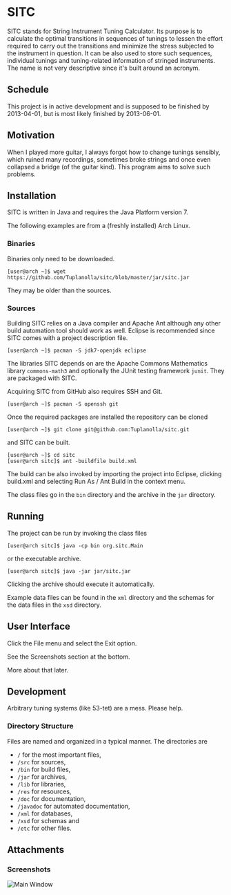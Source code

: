 # SITC

SITC stands for String Instrument Tuning Calculator.
Its purpose is to calculate the optimal transitions in sequences of tunings to lessen the effort required to carry out the transitions and minimize the stress subjected to the instrument in question.
It can be also used to store such sequences, individual tunings and tuning-related information of stringed instruments.
The name is not very descriptive since it's built around an acronym.

## Schedule

This project is in active development and
 is supposed to be finished by 2013-04-01, but
 is most likely finished by 2013-06-01.

## Motivation

When I played more guitar, I always forgot how to change tunings sensibly, which ruined many recordings, sometimes broke strings and once even collapsed a bridge (of the guitar kind). This program aims to solve such problems.

## Installation

SITC is written in Java and requires
 the Java Platform version 7.

The following examples are from a (freshly installed) Arch Linux.

### Binaries

Binaries only need to be downloaded.

	[user@arch ~]$ wget https://github.com/Tuplanolla/sitc/blob/master/jar/sitc.jar

They may be older than the sources.

### Sources

Building SITC relies on a Java compiler and Apache Ant although
 any other build automation tool should work as well.
Eclipse is recommended since SITC comes with a project description file.

	[user@arch ~]$ pacman -S jdk7-openjdk eclipse

The libraries SITC depends on are
 the Apache Commons Mathematics library `commons-math3` and
 optionally the JUnit testing framework `junit`.
They are packaged with SITC.

Acquiring SITC from GitHub also requires
 SSH and
 Git.

	[user@arch ~]$ pacman -S openssh git

Once the required packages are installed the repository can be cloned

	[user@arch ~]$ git clone git@github.com:Tuplanolla/sitc.git

and SITC can be built.

	[user@arch ~]$ cd sitc
	[user@arch sitc]$ ant -buildfile build.xml

The build can be also invoked by importing the project into Eclipse, clicking build.xml and selecting Run As / Ant Build in the context menu.

The class files go in the `bin` directory and
 the archive in the `jar` directory.

## Running

The project can be run
 by invoking the class files

	[user@arch sitc]$ java -cp bin org.sitc.Main

or the executable archive.

	[user@arch sitc]$ java -jar jar/sitc.jar

Clicking the archive should execute it automatically.

Example data files can be found in the `xml` directory and
 the schemas for the data files in the `xsd` directory.

## User Interface

Click the File menu and select the Exit option.

See the Screenshots section at the bottom.

More about that later.

## Development

Arbitrary tuning systems (like 53-tet) are a mess.
Please help.

### Directory Structure

Files are named and organized in a typical manner. The directories are

* `/` for the most important files,
* `/src` for sources,
* `/bin` for build files,
* `/jar` for archives,
* `/lib` for libraries,
* `/res` for resources,
* `/doc` for documentation,
* `/javadoc` for automated documentation,
* `/xml` for databases,
* `/xsd` for schemas and
* `/etc` for other files.

## Attachments

### Screenshots

![Main Window](https://raw.github.com/Tuplanolla/sitc/master/etc/screenshot.png)
